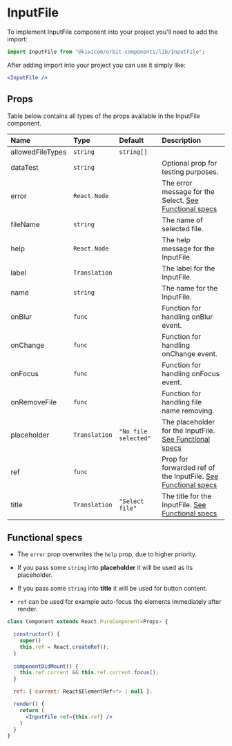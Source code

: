 # InputFile
To implement InputFile component into your project you'll need to add the import:
```jsx
import InputFile from "@kiwicom/orbit-components/lib/InputFile";
```
After adding import into your project you can use it simply like:
```jsx
<InputFile />
```
## Props
Table below contains all types of the props available in the InputFile component.

| Name                | Type                  | Default              | Description                      |
| :------------------ | :-------------------- | :------------------- | :------------------------------- |
| allowedFileTypes    | `string` | `string[]` |                      | You can specify allow file types. [See W3S](#functional-specs)
| dataTest            | `string`              |                      | Optional prop for testing purposes.
| error               | `React.Node`          |                      | The error message for the Select. [See Functional specs](#functional-specs)
| fileName            | `string`              |                      | The name of selected file.
| help                | `React.Node`          |                      | The help message for the InputFile.
| label               | `Translation`         |                      | The label for the InputFile.
| name                | `string`              |                      | The name for the InputFile.
| onBlur              | `func`                |                      | Function for handling onBlur event.
| onChange            | `func`                |                      | Function for handling onChange event.
| onFocus             | `func`                |                      | Function for handling onFocus event.
| onRemoveFile        | `func`                |                      | Function for handling file name removing.
| placeholder         | `Translation`         | `"No file selected"` | The placeholder for the InputFile. [See Functional specs](#functional-specs)
| ref                 | `func`                |                      | Prop for forwarded ref of the InputFile. [See Functional specs](#functional-specs)
| title               | `Translation`         | `"Select file"`      | The title for the InputFile. [See Functional specs](#functional-specs)

## Functional specs
* The `error` prop overwrites the `help` prop, due to higher priority.

* If you pass some `string` into **placeholder** it will be used as its placeholder.

* If you pass some `string` into **title** it will be used for button content.

* `ref` can be used for example auto-focus the elements immediately after render.
```jsx
class Component extends React.PureComponent<Props> {

  constructor() {
    super()
    this.ref = React.createRef();
  }
  
  componentDidMount() {
    this.ref.current && this.ref.current.focus();
  }

  ref: { current: React$ElementRef<*> | null };

  render() {
    return (
      <InputFile ref={this.ref} />
    )
  }
}
```
